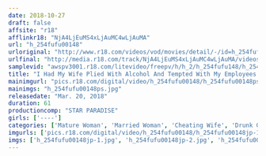 ```yaml
---
date: 2018-10-27
draft: false
affsite: "r18"
afflinkr18: "NjA4LjEuMS4xLjAuMC4wLjAuMA"
url: "h_254fufu00148"
urloriginal: "http://www.r18.com/videos/vod/movies/detail/-/id=h_254fufu00148"
urlfinal: "http://media.r18.com/track/NjA4LjEuMS4xLjAuMC4wLjAuMA/videos/vod/movies/detail/-/id=h_254fufu00148"
samplevid: "awspv3001.r18.com/litevideo/freepv/h/h_2/h_254fufu148/h_254fufu148_dmb_w.mp4"
title: "I Had My Wife Plied With Alcohol And Tempted With My Employees' Rock Hard Erections... Mrs. M.T. 60 Years Old"
mainimgurl: "pics.r18.com/digital/video/h_254fufu00148/h_254fufu00148ps.jpg"
mainimgs: "h_254fufu00148ps.jpg"
releasedate: "Mar. 20, 2018"
duration: 61
productioncomp: "STAR PARADISE"
girls: ['----']
categories: ['Mature Woman', 'Married Woman', 'Cheating Wife', 'Drunk Girl', 'Hi-Def']
imgurls: ['pics.r18.com/digital/video/h_254fufu00148/h_254fufu00148jp-1.jpg', 'pics.r18.com/digital/video/h_254fufu00148/h_254fufu00148jp-2.jpg', 'pics.r18.com/digital/video/h_254fufu00148/h_254fufu00148jp-3.jpg', 'pics.r18.com/digital/video/h_254fufu00148/h_254fufu00148jp-4.jpg', 'pics.r18.com/digital/video/h_254fufu00148/h_254fufu00148jp-5.jpg', 'pics.r18.com/digital/video/h_254fufu00148/h_254fufu00148jp-6.jpg', 'pics.r18.com/digital/video/h_254fufu00148/h_254fufu00148jp-7.jpg', 'pics.r18.com/digital/video/h_254fufu00148/h_254fufu00148jp-8.jpg', 'pics.r18.com/digital/video/h_254fufu00148/h_254fufu00148jp-9.jpg', 'pics.r18.com/digital/video/h_254fufu00148/h_254fufu00148jp-10.jpg', 'pics.r18.com/digital/video/h_254fufu00148/h_254fufu00148jp-11.jpg', 'pics.r18.com/digital/video/h_254fufu00148/h_254fufu00148jp-12.jpg', 'pics.r18.com/digital/video/h_254fufu00148/h_254fufu00148jp-13.jpg', 'pics.r18.com/digital/video/h_254fufu00148/h_254fufu00148jp-14.jpg', 'pics.r18.com/digital/video/h_254fufu00148/h_254fufu00148jp-15.jpg', 'pics.r18.com/digital/video/h_254fufu00148/h_254fufu00148jp-16.jpg', 'pics.r18.com/digital/video/h_254fufu00148/h_254fufu00148jp-17.jpg', 'pics.r18.com/digital/video/h_254fufu00148/h_254fufu00148jp-18.jpg', 'pics.r18.com/digital/video/h_254fufu00148/h_254fufu00148jp-19.jpg', 'pics.r18.com/digital/video/h_254fufu00148/h_254fufu00148jp-20.jpg']
imgs: ['h_254fufu00148jp-1.jpg', 'h_254fufu00148jp-2.jpg', 'h_254fufu00148jp-3.jpg', 'h_254fufu00148jp-4.jpg', 'h_254fufu00148jp-5.jpg', 'h_254fufu00148jp-6.jpg', 'h_254fufu00148jp-7.jpg', 'h_254fufu00148jp-8.jpg', 'h_254fufu00148jp-9.jpg', 'h_254fufu00148jp-10.jpg', 'h_254fufu00148jp-11.jpg', 'h_254fufu00148jp-12.jpg', 'h_254fufu00148jp-13.jpg', 'h_254fufu00148jp-14.jpg', 'h_254fufu00148jp-15.jpg', 'h_254fufu00148jp-16.jpg', 'h_254fufu00148jp-17.jpg', 'h_254fufu00148jp-18.jpg', 'h_254fufu00148jp-19.jpg', 'h_254fufu00148jp-20.jpg']
---
```

